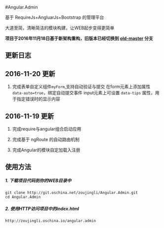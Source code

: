 #Angular.Admin

基于 RequireJs+AngluarJs+Bootstrap 的管理平台

大道至简，清晰简洁的模块构建，让WEB起步变得更简单

**项目于2016年11月18日基于新架构重构，旧版本已经切换到 [old-master](https://git.oschina.net/zoujingli/Angular.Admin/tree/old-master/) 分支**

更新日志
--
   
2016-11-20 更新
---

1. 完成表单自定义组件`myForm`,支持自动验证与提交
   在form元素上添加属性`data-auto=true`，绑定自动提交事件
   input元素上可设置 `data-tips` 属性，用于指定错误时的显示内容

2016-11-19 更新
---

1. 完成require与angular组合启动应用

2. 完成基于 ngRoute 的自动路由机制

3. 完成Angular的模块自定加载入注册
   

使用方法
--
##### 1. 下载项目代码到你的WEB目录中
```shell
git clone http://git.oschina.net/zoujingli/Angular.Admin.git
cd Angular.Admin
```

##### 2. 使用HTTP访问项目中的index.html
```link
http://zoujingli.oschina.io/angular.admin
```